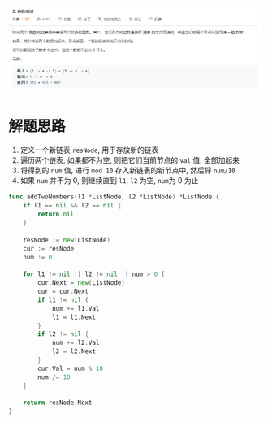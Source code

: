 <img src="image-20200601170023863.png" alt="image-20200601170023863" style="zoom:200%;" />

# 解题思路

1. 定义一个新链表 `resNode`, 用于存放新的链表
2. 遍历两个链表, 如果都不为空, 则把它们当前节点的 `val` 值, 全部加起来
3. 将得到的 `num` 值, 进行 `mod 10` 存入新链表的新节点中, 然后将 `num/10`
4. 如果 `num` 并不为 0, 则继续直到 `l1`, `l2` 为空, `num`为 0 为止

```go
func addTwoNumbers(l1 *ListNode, l2 *ListNode) *ListNode {
	if l1 == nil && l2 == nil {
		return nil
	}

	resNode := new(ListNode)
	cur := resNode
	num := 0

	for l1 != nil || l2 != nil || num > 0 {
		cur.Next = new(ListNode)
		cur = cur.Next
		if l1 != nil {
			num += l1.Val
			l1 = l1.Next
		}
		if l2 != nil {
			num += l2.Val
			l2 = l2.Next
		}
		cur.Val = num % 10
		num /= 10
	}
	
	return resNode.Next
}
```

